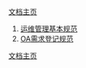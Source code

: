 <link href="../zoe_docs.css" rel="stylesheet" type="text/css" />

[文档主页](../index.html)


1.	[运维管理基本规范](devops_norm.html)
2.	[OA需求登记规范](oa_demand_register.html)

[文档主页](../index.html)
